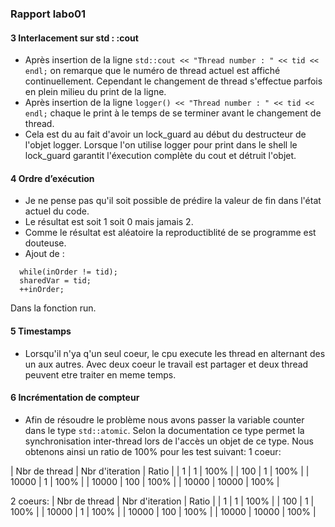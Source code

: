 ### Rapport labo01
#### 3 Interlacement sur std : :cout
- Après insertion de la ligne ```std::cout << "Thread number : " << tid << endl;``` on remarque que le numéro de thread actuel est affiché continuellement. Cependant le changement de thread s'effectue parfois en plein milieu du print de la ligne.
- Après insertion de la ligne ```logger() << "Thread number : " << tid << endl;``` chaque le print à le temps de se terminer avant le changement de thread.
- Cela est du au fait d'avoir un lock_guard au début du destructeur de l'objet logger. Lorsque l'on utilise logger pour print dans le shell le lock_guard garantit l'éxecution complète du cout et détruit l'objet.

#### 4 Ordre d’exécution
- Je ne pense pas qu'il soit possible de prédire la valeur de fin dans l'état actuel du code.
- Le résultat est soit 1 soit 0 mais jamais 2.
- Comme le résultat est aléatoire la reproductiblité de se programme est douteuse.
- Ajout de :
```
  while(inOrder != tid);
  sharedVar = tid;
  ++inOrder;
```
   Dans la fonction run.
  
#### 5 Timestamps
- Lorsqu'il n'ya q'un seul coeur, le cpu execute les thread en alternant des un aux autres. Avec deux coeur le travail est partager et deux thread peuvent etre traiter en meme temps.

#### 6 Incrémentation de compteur
- Afin de résoudre le problème nous avons passer la variable counter dans le type ```std::atomic```. Selon la documentation ce type permet la synchronisation inter-thread lors de l'accès un objet de ce type. Nous obtenons ainsi un ratio de 100% pour les test suivant:
1 coeur:

| Nbr de thread | Nbr d'iteration | Ratio | 
| 1 | 1 | 100% |
| 100 | 1 | 100% |
| 10000 | 1 | 100% | 
| 10000 | 100 | 100% |
| 10000 | 10000 | 100% |

2 coeurs:
| Nbr de thread | Nbr d'iteration | Ratio | 
| 1 | 1 | 100% |
| 100 | 1 | 100% |
| 10000 | 1 | 100% | 
| 10000 | 100 | 100% |
| 10000 | 10000 | 100% |
